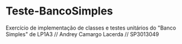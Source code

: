 # Teste-BancoSimples
Exercício de implementação de classes e testes unitários do "Banco Simples" de LP1A3 // Andrey Camargo Lacerda // SP3013049
